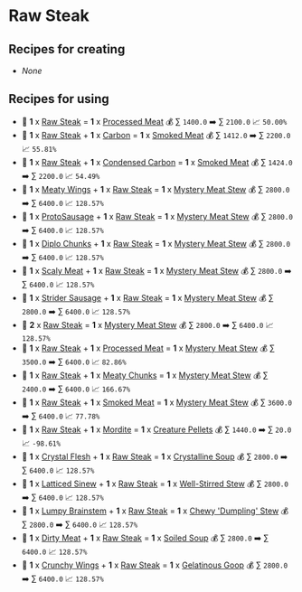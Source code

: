 # Raw Steak

## Recipes for creating

* _None_


## Recipes for using

* 🍳 **1** x [Raw Steak](<Raw Steak.md>) = **1** x [Processed Meat](<Processed Meat.md>) 💰 ∑ `1400.0` ➡️ ∑ `2100.0` 📈 `50.00%`
* 🍳 **1** x [Raw Steak](<Raw Steak.md>) + **1** x [Carbon](<Carbon.md>) = **1** x [Smoked Meat](<Smoked Meat.md>) 💰 ∑ `1412.0` ➡️ ∑ `2200.0` 📈 `55.81%`
* 🍳 **1** x [Raw Steak](<Raw Steak.md>) + **1** x [Condensed Carbon](<Condensed Carbon.md>) = **1** x [Smoked Meat](<Smoked Meat.md>) 💰 ∑ `1424.0` ➡️ ∑ `2200.0` 📈 `54.49%`
* 🍳 **1** x [Meaty Wings](<Meaty Wings.md>) + **1** x [Raw Steak](<Raw Steak.md>) = **1** x [Mystery Meat Stew](<Mystery Meat Stew.md>) 💰 ∑ `2800.0` ➡️ ∑ `6400.0` 📈 `128.57%`
* 🍳 **1** x [ProtoSausage](<ProtoSausage.md>) + **1** x [Raw Steak](<Raw Steak.md>) = **1** x [Mystery Meat Stew](<Mystery Meat Stew.md>) 💰 ∑ `2800.0` ➡️ ∑ `6400.0` 📈 `128.57%`
* 🍳 **1** x [Diplo Chunks](<Diplo Chunks.md>) + **1** x [Raw Steak](<Raw Steak.md>) = **1** x [Mystery Meat Stew](<Mystery Meat Stew.md>) 💰 ∑ `2800.0` ➡️ ∑ `6400.0` 📈 `128.57%`
* 🍳 **1** x [Scaly Meat](<Scaly Meat.md>) + **1** x [Raw Steak](<Raw Steak.md>) = **1** x [Mystery Meat Stew](<Mystery Meat Stew.md>) 💰 ∑ `2800.0` ➡️ ∑ `6400.0` 📈 `128.57%`
* 🍳 **1** x [Strider Sausage](<Strider Sausage.md>) + **1** x [Raw Steak](<Raw Steak.md>) = **1** x [Mystery Meat Stew](<Mystery Meat Stew.md>) 💰 ∑ `2800.0` ➡️ ∑ `6400.0` 📈 `128.57%`
* 🍳 **2** x [Raw Steak](<Raw Steak.md>) = **1** x [Mystery Meat Stew](<Mystery Meat Stew.md>) 💰 ∑ `2800.0` ➡️ ∑ `6400.0` 📈 `128.57%`
* 🍳 **1** x [Raw Steak](<Raw Steak.md>) + **1** x [Processed Meat](<Processed Meat.md>) = **1** x [Mystery Meat Stew](<Mystery Meat Stew.md>) 💰 ∑ `3500.0` ➡️ ∑ `6400.0` 📈 `82.86%`
* 🍳 **1** x [Raw Steak](<Raw Steak.md>) + **1** x [Meaty Chunks](<Meaty Chunks.md>) = **1** x [Mystery Meat Stew](<Mystery Meat Stew.md>) 💰 ∑ `2400.0` ➡️ ∑ `6400.0` 📈 `166.67%`
* 🍳 **1** x [Raw Steak](<Raw Steak.md>) + **1** x [Smoked Meat](<Smoked Meat.md>) = **1** x [Mystery Meat Stew](<Mystery Meat Stew.md>) 💰 ∑ `3600.0` ➡️ ∑ `6400.0` 📈 `77.78%`
* 🍳 **1** x [Raw Steak](<Raw Steak.md>) + **1** x [Mordite](<Mordite.md>) = **1** x [Creature Pellets](<Creature Pellets.md>) 💰 ∑ `1440.0` ➡️ ∑ `20.0` 📈 `-98.61%`
* 🍳 **1** x [Crystal Flesh](<Crystal Flesh.md>) + **1** x [Raw Steak](<Raw Steak.md>) = **1** x [Crystalline Soup](<Crystalline Soup.md>) 💰 ∑ `2800.0` ➡️ ∑ `6400.0` 📈 `128.57%`
* 🍳 **1** x [Latticed Sinew](<Latticed Sinew.md>) + **1** x [Raw Steak](<Raw Steak.md>) = **1** x [Well-Stirred Stew](<Well-Stirred Stew.md>) 💰 ∑ `2800.0` ➡️ ∑ `6400.0` 📈 `128.57%`
* 🍳 **1** x [Lumpy Brainstem](<Lumpy Brainstem.md>) + **1** x [Raw Steak](<Raw Steak.md>) = **1** x [Chewy 'Dumpling' Stew](<Chewy 'Dumpling' Stew.md>) 💰 ∑ `2800.0` ➡️ ∑ `6400.0` 📈 `128.57%`
* 🍳 **1** x [Dirty Meat](<Dirty Meat.md>) + **1** x [Raw Steak](<Raw Steak.md>) = **1** x [Soiled Soup](<Soiled Soup.md>) 💰 ∑ `2800.0` ➡️ ∑ `6400.0` 📈 `128.57%`
* 🍳 **1** x [Crunchy Wings](<Crunchy Wings.md>) + **1** x [Raw Steak](<Raw Steak.md>) = **1** x [Gelatinous Goop](<Gelatinous Goop.md>) 💰 ∑ `2800.0` ➡️ ∑ `6400.0` 📈 `128.57%`
